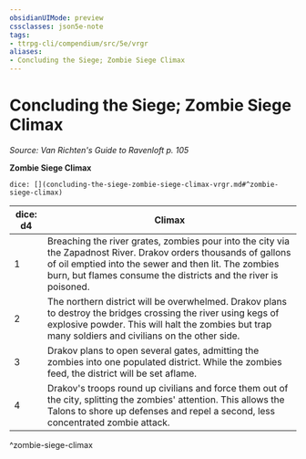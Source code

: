 ```yaml
---
obsidianUIMode: preview
cssclasses: json5e-note
tags:
- ttrpg-cli/compendium/src/5e/vrgr
aliases:
- Concluding the Siege; Zombie Siege Climax
---
```

# Concluding the Siege; Zombie Siege Climax
*Source: Van Richten's Guide to Ravenloft p. 105* 

**Zombie Siege Climax**

`dice: [](concluding-the-siege-zombie-siege-climax-vrgr.md#^zombie-siege-climax)`

| dice: d4 | Climax |
|----------|--------|
| 1 | Breaching the river grates, zombies pour into the city via the Zapadnost River. Drakov orders thousands of gallons of oil emptied into the sewer and then lit. The zombies burn, but flames consume the districts and the river is poisoned. |
| 2 | The northern district will be overwhelmed. Drakov plans to destroy the bridges crossing the river using kegs of explosive powder. This will halt the zombies but trap many soldiers and civilians on the other side. |
| 3 | Drakov plans to open several gates, admitting the zombies into one populated district. While the zombies feed, the district will be set aflame. |
| 4 | Drakov's troops round up civilians and force them out of the city, splitting the zombies' attention. This allows the Talons to shore up defenses and repel a second, less concentrated zombie attack. |
^zombie-siege-climax